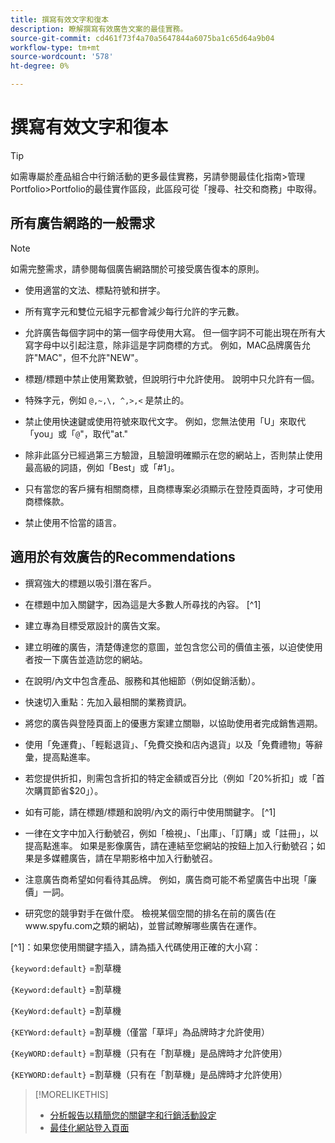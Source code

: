 ```yaml
---
title: 撰寫有效文字和復本
description: 瞭解撰寫有效廣告文案的最佳實務。
source-git-commit: cd461f73f4a70a5647844a6075ba1c65d64a9b04
workflow-type: tm+mt
source-wordcount: '578'
ht-degree: 0%

---
```


# 撰寫有效文字和復本

>[!TIP]
>
>如需專屬於產品組合中行銷活動的更多最佳實務，另請參閱最佳化指南>管理Portfolio>Portfolio的最佳實作區段，此區段可從「搜尋、社交和商務」中取得。<!-- verify convention for referencing Optimization Guide here -->

## 所有廣告網路的一般需求

>[!NOTE]
>
>如需完整需求，請參閱每個廣告網路關於可接受廣告復本的原則。

* 使用適當的文法、標點符號和拼字。

* 所有寬字元和雙位元組字元都會減少每行允許的字元數。

* 允許廣告每個字詞中的第一個字母使用大寫。 但一個字詞不可能出現在所有大寫字母中以引起注意，除非這是字詞商標的方式。 例如，MAC品牌廣告允許&quot;MAC&quot;，但不允許&quot;NEW&quot;。

* 標題/標題中禁止使用驚歎號，但說明行中允許使用。 說明中只允許有一個。

* 特殊字元，例如 `@,~,\, ^,>,<` 是禁止的。

* 禁止使用快速鍵或使用符號來取代文字。 例如，您無法使用「U」來取代「you」或「`@`&quot;，取代&quot;at.&quot;

* 除非此區分已經過第三方驗證，且驗證明確顯示在您的網站上，否則禁止使用最高級的詞語，例如「Best」或「#1」。

* 只有當您的客戶擁有相關商標，且商標專案必須顯示在登陸頁面時，才可使用商標條款。

* 禁止使用不恰當的語言。

## 適用於有效廣告的Recommendations

* 撰寫強大的標題以吸引潛在客戶。

* 在標題中加入關鍵字，因為這是大多數人所尋找的內容。 [^1]

* 建立專為目標受眾設計的廣告文案。

* 建立明確的廣告，清楚傳達您的意圖，並包含您公司的價值主張，以迫使使用者按一下廣告並造訪您的網站。

* 在說明/內文中包含產品、服務和其他細節（例如促銷活動）。

* 快速切入重點：先加入最相關的業務資訊。

* 將您的廣告與登陸頁面上的優惠方案建立關聯，以協助使用者完成銷售週期。

* 使用「免運費」、「輕鬆退貨」、「免費交換和店內退貨」以及「免費禮物」等辭彙，提高點進率。

* 若您提供折扣，則需包含折扣的特定金額或百分比（例如「20%折扣」或「首次購買節省$20」）。

* 如有可能，請在標題/標題和說明/內文的兩行中使用關鍵字。 [^1]

* 一律在文字中加入行動號召，例如「檢視」、「出庫」、「訂購」或「註冊」，以提高點進率。 如果是影像廣告，請在連結至您網站的按鈕上加入行動號召；如果是多媒體廣告，請在早期影格中加入行動號召。

* 注意廣告商希望如何看待其品牌。 例如，廣告商可能不希望廣告中出現「廉價」一詞。

* 研究您的競爭對手在做什麼。 檢視某個空間的排名在前的廣告(在www.spyfu.com之類的網站)，並嘗試瞭解哪些廣告在運作。

[^1]：如果您使用關鍵字插入，請為插入代碼使用正確的大小寫：

`{keyword:default}` =割草機

`{Keyword:default}` =割草機

`{KeyWord:default}` =割草機

`{KEYWord:default}` =割草機（僅當「草坪」為品牌時才允許使用）

`{KeyWORD:default}` =割草機（只有在「割草機」是品牌時才允許使用）

`{KEYWORD:default}` =割草機（只有在「割草機」是品牌時才允許使用）

>[!MORELIKETHIS]
>
>* [分析報告以精簡您的關鍵字和行銷活動設定](best-practices-analyze.md)
>* [最佳化網站登入頁面](best-practices-optimize.md)

